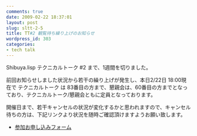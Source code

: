 ```yaml
---
comments: true
date: 2009-02-22 18:37:01
layout: post
slug: sltt-2-5
title: TT#2 観覧待ち繰り上げのお知らせ
wordpress_id: 303
categories:
- tech talk
---
```


Shibuya.lisp テクニカルトーク #2 まで、1週間を切りました。

前回お知らせしました状況から若干の繰り上げが発生し、本日2/22日 18:00現在で テクニカルトーク は 83番目の方まで、懇親会は、60番目の方までとなっており、テクニカルトーク/懇親会ともに定員となっております。

開催日まで、若干キャンセルの状況が変化するかと思われますので、キャンセル待ちの方は、下記リンクより状況を随時ご確認頂けますようお願い致します。

- [参加お申し込みフォーム](http://tips.lisp-users.org/talk/02/)
